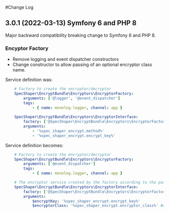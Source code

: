 #Change Log

## 3.0.1 (2022-03-13) Symfony 6 and PHP 8
Major backward compatibility breaking change to Symfony 6 and PHP 8.

### Encyptor Factory
- Remove logging and event dispatcher constructors
- Change constructor to allow passing of an optional encryptor class name.

Service definition was:
```yaml
    # Factory to create the encryptor/decryptor
    SpecShaper\EncryptBundle\Encryptors\EncryptorFactory:
        arguments: ['@logger', '@event_dispatcher']
        tags:
            - { name: monolog.logger, channel: app }
        
    SpecShaper\EncryptBundle\Encryptors\EncryptorInterface:
        factory: ['@SpecShaper\EncryptBundle\Encryptors\EncryptorFactory','createService']
        arguments:
            - '%spec_shaper_encrypt.method%'
            - '%spec_shaper_encrypt.encrypt_key%'
```
Service definition becomes:
```yaml
    # Factory to create the encryptor/decryptor
    SpecShaper\EncryptBundle\Encryptors\EncryptorFactory:
        arguments: ['@event_dispatcher']
        tags:
            - { name: monolog.logger, channel: app }

    # The encryptor service created by the factory according to the passed method and using the encrypt_key
    SpecShaper\EncryptBundle\Encryptors\EncryptorInterface:
        factory: ['@SpecShaper\EncryptBundle\Encryptors\EncryptorFactory','createService']
        arguments:
            $encryptKey: '%spec_shaper_encrypt.encrypt_key%'
            $encryptorClass: '%spec_shaper_encrypt.encryptor_class%' #optional
```